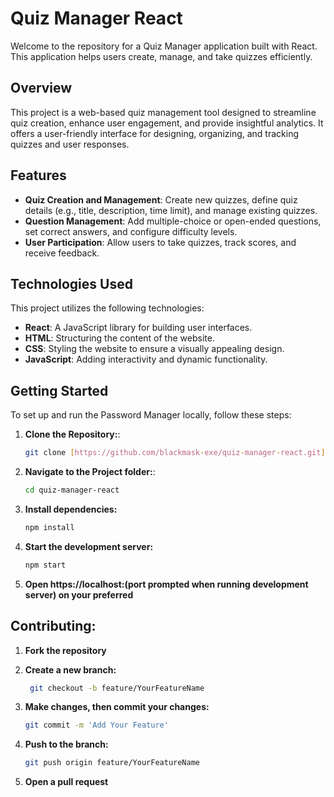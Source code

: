 # Quiz Manager React

Welcome to the repository for a Quiz Manager application built with React. This application helps users create, manage, and take quizzes efficiently.

## Overview

This project is a web-based quiz management tool designed to streamline quiz creation, enhance user engagement, and provide insightful analytics. It offers a user-friendly interface for designing, organizing, and tracking quizzes and user responses.

## Features

- **Quiz Creation and Management**: Create new quizzes, define quiz details (e.g., title, description, time limit), and manage existing quizzes.
- **Question Management**: Add multiple-choice or open-ended questions, set correct answers, and configure difficulty levels.
- **User Participation**: Allow users to take quizzes, track scores, and receive feedback.

## Technologies Used

This project utilizes the following technologies:

- **React**: A JavaScript library for building user interfaces.
- **HTML**: Structuring the content of the website.
- **CSS**: Styling the website to ensure a visually appealing design.
- **JavaScript**: Adding interactivity and dynamic functionality.

## Getting Started

To set up and run the Password Manager locally, follow these steps:

1. **Clone the Repository:**:

   ```bash
   git clone [https://github.com/blackmask-exe/quiz-manager-react.git](https://github.com/blackmask-exe/quiz-manager-react.git)
   ```

2. **Navigate to the Project folder:**:

   ```bash
   cd quiz-manager-react
   ```

3. **Install dependencies:**
   ```bash
   npm install
   ```
4. **Start the development server:**

   ```bash
   npm start
   ```

5. **Open https://localhost:(port prompted when running development server) on your preferred**

## Contributing:

1. **Fork the repository**

2. **Create a new branch:**

   ```bash
    git checkout -b feature/YourFeatureName

   ```

3. **Make changes, then commit your changes:**

   ```bash
   git commit -m 'Add Your Feature'
   ```

4. **Push to the branch:**

   ```bash
   git push origin feature/YourFeatureName
   ```

5. **Open a pull request**
